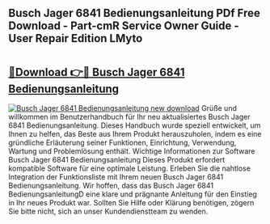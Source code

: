 ## Busch Jager 6841 Bedienungsanleitung PDf Free Download - Part-cmR Service Owner Guide - User Repair Edition LMyto

# <h2><a href="http://df2ssfe.blite.top/?on=Busch+Jager+6841+Bedienungsanleitung">🔗Download 👉🔴 Busch Jager 6841 Bedienungsanleitung</a></h2>

[![Busch Jager 6841 Bedienungsanleitung new download](https://i.imgur.com/lujVjoI.png)](http://df2ssfe.blite.top/?on=Busch+Jager+6841+Bedienungsanleitung)
Grüße und willkommen im Benutzerhandbuch für Ihr neu aktualisiertes Busch Jager 6841 Bedienungsanleitung. Dieses Handbuch wurde speziell entwickelt, um Ihnen zu helfen, das Beste aus Ihrem Produkt herauszuholen, indem es eine gründliche Erläuterung seiner Funktionen, Einrichtung, Verwendung, Wartung und Problemlösung enthält. Wichtige Informationen zur Software Busch Jager 6841 Bedienungsanleitung Dieses Produkt erfordert kompatible Software für eine optimale Leistung. Erleben Sie die nahtlose Integration der Funktionsliste mit Ihrem neuen Busch Jager 6841 Bedienungsanleitung. Wir hoffen, dass das Busch Jager 6841 BedienungsanleitungD eine klare und prägnante Anleitung für den Einstieg in Ihr neues Produkt war. Sollten Sie Hilfe oder Klärung benötigen, zögern Sie bitte nicht, sich an unser Kundendienstteam zu wenden.
